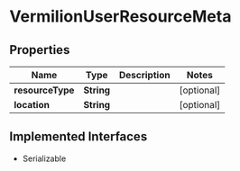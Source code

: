 

# VermilionUserResourceMeta


## Properties

Name | Type | Description | Notes
------------ | ------------- | ------------- | -------------
**resourceType** | **String** |  |  [optional]
**location** | **String** |  |  [optional]


## Implemented Interfaces

* Serializable


